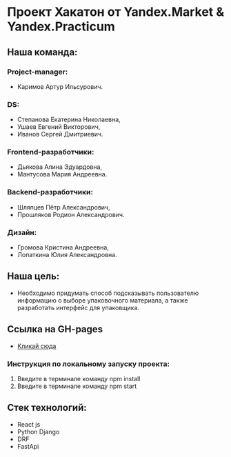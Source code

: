 # Проект Хакатон от Yandex.Market & Yandex.Practicum

## Наша команда:

### Project-manager: 
* Каримов Артур Ильсурович.
 
### DS: 
* Степанова Екатерина Николаевна, 
* Ушаев Евгений Викторович, 
* Иванов Сергей Дмитриевич.

### Frontend-разработчики: 
* Дьякова Алина Эдуардовна, 
* Мантусова Мария Андреевна.

### Backend-разработчики: 
* Шляпцев Пётр Александрович, 
* Прошляков Родион Александрович.

### Дизайн:  
* Громова Кристина Андреевна, 
* Лопаткина Юлия Александровна.

## Наша цель: 

* Необходимо придумать способ подсказывать пользователю информацию о выборе упаковочного материала, а также разработать интерфейс для упаковщика.

## Ссылка на GH-pages

* [Кликай сюда](https://nidoveralis.github.io/product-packing-react/)


### Инструкция по локальному запуску проекта: 
1. Введите в терминале команду npm install
2. Введите в терминале команду npm start

## Стек технологий:
* React js
* Python Django 
* DRF 
* FastApi
